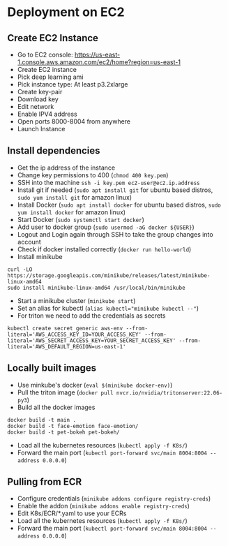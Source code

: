# Deployment on EC2

## Create EC2 Instance

- Go to EC2 console: <https://us-east-1.console.aws.amazon.com/ec2/home?region=us-east-1>
- Create EC2 instance
- Pick deep learning ami
- Pick instance type: At least p3.2xlarge
- Create key-pair
- Download key
- Edit network
- Enable IPV4 address
- Open ports 8000-8004 from anywhere
- Launch Instance

## Install dependencies

- Get the ip address of the instance
- Change key permissions to 400 (`chmod 400 key.pem`)
- SSH into the machine `ssh -i key.pem ec2-user@ec2.ip.address`
- Install git if needed (`sudo apt install git` for ubuntu based distros, `sudo yum install git` for amazon linux)
- Install Docker (`sudo apt install docker` for ubuntu based distros, `sudo yum install docker` for amazon linux)
- Start Docker (`sudo systemctl start docker`)
- Add user to docker group (`sudo usermod -aG docker ${USER}`)
- Logout and Login again through SSH to take the group changes into account
- Check if docker installed correctly (`docker run hello-world`)
- Install minikube

```
curl -LO https://storage.googleapis.com/minikube/releases/latest/minikube-linux-amd64
sudo install minikube-linux-amd64 /usr/local/bin/minikube

```

- Start a minikube cluster (`minikube start`)
- Set an alias for kubectl (`alias kubectl="minikube kubectl --"`)
- For triton we need to add the credentials as secrets

```
kubectl create secret generic aws-env --from-literal='AWS_ACCESS_KEY_ID=YOUR_ACCESS_KEY' --from-literal='AWS_SECRET_ACCESS_KEY=YOUR_SECRET_ACCESS_KEY' --from-literal='AWS_DEFAULT_REGION=us-east-1'
```

## Locally built images

- Use minkube's docker (`eval $(minikube docker-env)`)
- Pull the triton image (`docker pull nvcr.io/nvidia/tritonserver:22.06-py3`)
- Build all the docker images

```
docker build -t main .
docker build -t face-emotion face-emotion/
docker build -t pet-bokeh pet-bokeh/
```

- Load all the kubernetes resources (`kubectl apply -f K8s/`)
- Forward the main port (`kubectl port-forward svc/main 8004:8004 --address 0.0.0.0`)

## Pulling from ECR

- Configure credentials (`minikube addons configure registry-creds`)
- Enable the addon (`minikube addons enable registry-creds`)
- Edit K8s/ECR/*.yaml to use your ECRs
- Load all the kubernetes resources (`kubectl apply -f K8s/`)
- Forward the main port (`kubectl port-forward svc/main 8004:8004 --address 0.0.0.0`)
